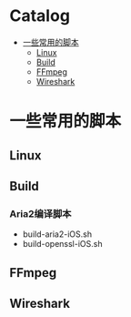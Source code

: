 Catalog
=================

   * [一些常用的脚本](#一些常用的脚本)
   		* [Linux](#Linux环境脚本)
   		* [Build](#开源库编译脚本)
   		* [FFmpeg](#FFmpeg处理脚本)
      * [Wireshark](#Wireshark抓包过滤脚本)
      
      
# 一些常用的脚本
## Linux
## Build
### Aria2编译脚本
* build-aria2-iOS.sh
* build-openssl-iOS.sh

## FFmpeg

## Wireshark